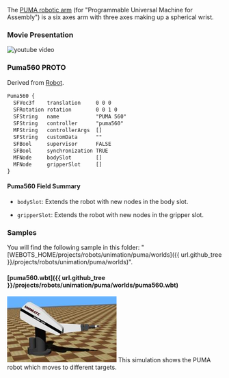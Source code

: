 The [PUMA robotic arm](https://en.wikipedia.org/wiki/Programmable_Universal_Machine_for_Assembly#Model_560_C) (for "Programmable Universal Machine for Assembly") is a six axes arm with three axes making up a spherical wrist.

### Movie Presentation

![youtube video](https://www.youtube.com/watch?v=tjOhGqOHfhg)

### Puma560 PROTO

Derived from [Robot](https://cyberbotics.com/doc/reference/robot).

```
Puma560 {
  SFVec3f    translation     0 0 0
  SFRotation rotation        0 0 1 0
  SFString   name            "PUMA 560"
  SFString   controller      "puma560"
  MFString   controllerArgs  []
  SFString   customData      ""
  SFBool     supervisor      FALSE
  SFBool     synchronization TRUE
  MFNode     bodySlot        []
  MFNode     gripperSlot     []
}
```

#### Puma560 Field Summary

- `bodySlot`: Extends the robot with new nodes in the body slot.

- `gripperSlot`: Extends the robot with new nodes in the gripper slot.

### Samples

You will find the following sample in this folder: "[WEBOTS\_HOME/projects/robots/unimation/puma/worlds]({{ url.github_tree }}/projects/robots/unimation/puma/worlds)".

#### [puma560.wbt]({{ url.github_tree }}/projects/robots/unimation/puma/worlds/puma560.wbt)

![puma560.wbt.png](images/puma/puma560.wbt.thumbnail.jpg) This simulation shows the PUMA robot which moves to different targets.
